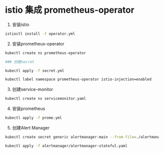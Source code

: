 # istio 集成 prometheus-operator


1. 安装istio

```bash
istioctl install -f operator.yml
```

2. 安装prometheus-operator

```bash
kubectl create ns prometheus-operator

### 创建secret

kubectl apply -f secret.yml 

kubectl label namespace prometheus-operator istio-injection=enabled

```


3. 创建service-monitor

```bash
kubectl create ns servicemonitor.yaml
```

4. 安装prometheus

```bash
kubectl apply -f prome.yml
```

5. 创建Alert Manager

```bash
kubectl create secret generic alertmanager-main --from-file=./alertmanager/alertmanager.yaml -n prometheus-operator

kubectl apply -f alertmanager/alertmanager-stateful.yaml

```